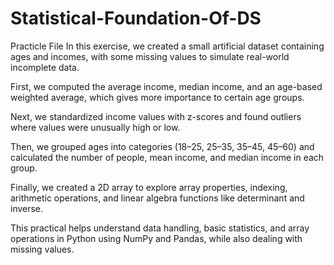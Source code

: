 # Statistical-Foundation-Of-DS
Practicle File
In this exercise, we created a small artificial dataset containing ages and incomes, with some missing values to simulate real-world incomplete data.

First, we computed the average income, median income, and an age-based weighted average, which gives more importance to certain age groups.

Next, we standardized income values with z-scores and found outliers where values were unusually high or low.

Then, we grouped ages into categories (18–25, 25–35, 35–45, 45–60) and calculated the number of people, mean income, and median income in each group.

Finally, we created a 2D array to explore array properties, indexing, arithmetic operations, and linear algebra functions like determinant and inverse.

This practical helps understand data handling, basic statistics, and array operations in Python using NumPy and Pandas, while also dealing with missing values.
